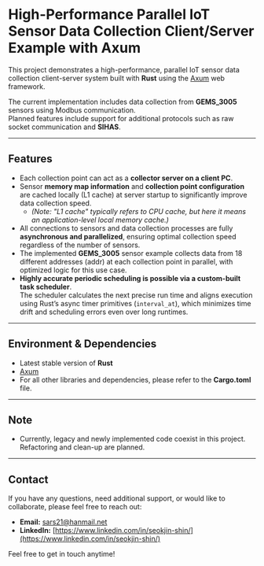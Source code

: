 # High-Performance Parallel IoT Sensor Data Collection Client/Server Example with Axum

This project demonstrates a high-performance, parallel IoT sensor data collection client-server system built with **Rust** using the [Axum](https://github.com/tokio-rs/axum) web framework.

The current implementation includes data collection from **GEMS_3005** sensors using Modbus communication.  
Planned features include support for additional protocols such as raw socket communication and **SIHAS**.

---

## Features

- Each collection point can act as a **collector server on a client PC**.
- Sensor **memory map information** and **collection point configuration** are cached locally (L1 cache) at server startup to significantly improve data collection speed.
  - *(Note: "L1 cache" typically refers to CPU cache, but here it means an application-level local memory cache.)*
- All connections to sensors and data collection processes are fully **asynchronous and parallelized**, ensuring optimal collection speed regardless of the number of sensors.
- The implemented **GEMS_3005** sensor example collects data from 18 different addresses (addr) at each collection point in parallel, with optimized logic for this use case.
- **Highly accurate periodic scheduling is possible via a custom-built task scheduler**.  
  The scheduler calculates the next precise run time and aligns execution using Rust’s async timer primitives (`interval_at`), which minimizes time drift and scheduling errors even over long runtimes.

---

## Environment & Dependencies

- Latest stable version of **Rust**
- [Axum](https://github.com/tokio-rs/axum)
- For all other libraries and dependencies, please refer to the **Cargo.toml** file.

---

## Note

- Currently, legacy and newly implemented code coexist in this project. Refactoring and clean-up are planned.

---

## Contact

If you have any questions, need additional support, or would like to collaborate, please feel free to reach out:

- **Email:** sars21@hanmail.net  
- **LinkedIn:** [https://www.linkedin.com/in/seokjin-shin/](https://www.linkedin.com/in/seokjin-shin/)

Feel free to get in touch anytime!
